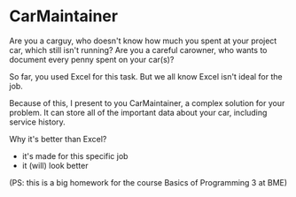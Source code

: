# CarMaintainer

Are you a carguy, who doesn't know how much you spent at your project car, which still isn't running?
Are you a careful carowner, who wants to document every penny spent on your car(s)?

So far, you used Excel for this task.
But we all know Excel isn't ideal for the job.

Because of this, I present to you CarMaintainer, a complex solution for your problem.
It can store all of the important data about your car, including service history.

Why it's better than Excel?
- it's made for this specific job
- it (will) look better

(PS: this is a big homework for the course Basics of Programming 3 at BME)
